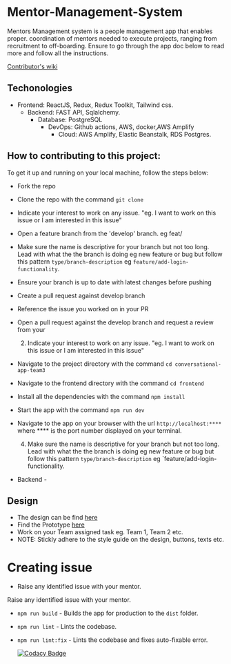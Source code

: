 # Mentor-Management-System

Mentors Management system is a people management app that enables proper.
coordination of mentors needed to execute projects, ranging from recruitment to off-boarding. Ensure to go through the
app doc below to read more and follow all the instructions.

[Contributor's wiki](https://github.com/ALCOpenSource/Mentor-Management-System-Team-6/wiki)

## Techonologies

- Frontend: ReactJS, Redux, Redux Toolkit, Tailwind css.
  - Backend: FAST API, Sqlalchemy.
    - Database: PostgreSQL
      - DevOps: Github actions, AWS, docker,AWS Amplify
        - Cloud: AWS Amplify, Elastic Beanstalk, RDS Postgres.

## How to contributing to this project:

To get it up and running on your local machine, follow the steps below:

- Fork the repo
- Clone the repo with the command `git clone`
- Indicate your interest to work on any issue. "eg. I want to work on this issue or I am interested in this issue"
- Open a feature branch from the 'develop' branch. eg feat/
- Make sure the name is descriptive for your branch but not too long. Lead with what the the branch is doing eg new feature or bug but follow this pattern `type/branch-description` eg `feature/add-login-functionality`.
- Ensure your branch is up to date with latest changes before pushing
- Create a pull request against develop branch
- Reference the issue you worked on in your PR
- Open a pull request against the develop branch and request a review from your

  2. Indicate your interest to work on any issue. "eg. I want to work on this issue or I am interested in this issue"

- Navigate to the project directory with the command `cd conversational-app-team3`
- Navigate to the frontend directory with the command `cd frontend`
- Install all the dependencies with the command `npm install`
- Start the app with the command `npm run dev`
- Navigate to the app on your browser with the url `http://localhost:****` where \*\*\*\* is the port number displayed on your terminal.

  4.  Make sure the name is descriptive for your branch but not too long. Lead with what the the branch is doing eg new feature or bug but follow this pattern `type/branch-description` eg `feature/add-login-functionality.

- Backend -

## Design

- The design can be find [here](https://www.figma.com/file/JNZKj3lachPypSOMBOhC1e/MMS-ALC-0pen-Source-Project?node-id=30-29&t=rOSBdPC1RwtuvnoG-0)
- Find the Prototype [here](https://www.figma.com/proto/JNZKj3lachPypSOMBOhC1e/MMS-ALC-0pen-Source-Project?page-id=6782%3A4428&node-id=6784-6712&viewport=565%2C382%2C0.02&scaling=min-zoom&starting-point-node-id=6784%3A6712)
- Work on your Team assigned task eg. Team 1, Team 2 etc.
- NOTE: Stickly adhere to the style guide on the design, buttons, texts etc.

# Creating issue

- Raise any identified issue with your mentor.

Raise any identified issue with your mentor.

- `npm run build` - Builds the app for production to the `dist` folder.
- `npm run lint` - Lints the codebase.
- `npm run lint:fix` - Lints the codebase and fixes auto-fixable error.

  [![Codacy Badge](https://app.codacy.com/project/badge/Grade/098d739ea9504dadabbcc4898eaff86e)](https://app.codacy.com/gh/ALCOpenSource/Mentor-Management-System-Team-1/dashboard?utm_source=gh&utm_medium=referral&utm_content=&utm_campaign=Badge_grade)
